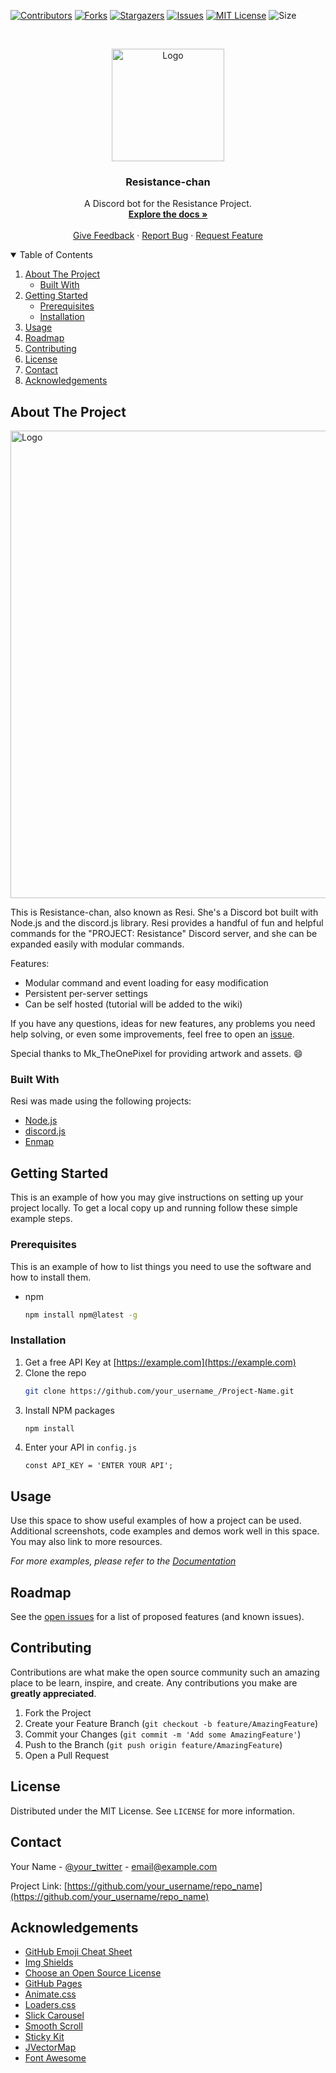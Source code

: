 [![Contributors][contributors-shield]][contributors-url]
[![Forks][forks-shield]][forks-url]
[![Stargazers][stars-shield]][stars-url]
[![Issues][issues-shield]][issues-url]
[![MIT License][license-shield]][license-url]
![Size][size-shield]



<!-- PROJECT LOGO -->
<br />
<p align="center">
  <a href="https://github.com/https://github.com/PROJECT-Resistance/Resistance-Bot">
    <img src="https://i.ibb.co/SxMRSKw/resistance-chan-pfp.png" alt="Logo" width="180" height="180">
  </a>

  <h3 align="center">Resistance-chan</h3>

  <p align="center">
    A Discord bot for the Resistance Project.
    <br />
    <a href="https://github.com/PROJECT-Resistance/Resistance-Bot/wiki"><strong>Explore the docs »</strong></a>
    <br />
    <br />
    <a href="https://github.com/PROJECT-Resistance/Resistance-Bot/issues">Give Feedback</a>
    ·
    <a href="https://github.com/PROJECT-Resistance/Resistance-Bot/issues">Report Bug</a>
    ·
    <a href="https://github.com/PROJECT-Resistance/Resistance-Bot/issues">Request Feature</a>
  </p>
</p>



<!-- TABLE OF CONTENTS -->
<details open="open">
  <summary>Table of Contents</summary>
  <ol>
    <li>
      <a href="#about-the-project">About The Project</a>
      <ul>
        <li><a href="#built-with">Built With</a></li>
      </ul>
    </li>
    <li>
      <a href="#getting-started">Getting Started</a>
      <ul>
        <li><a href="#prerequisites">Prerequisites</a></li>
        <li><a href="#installation">Installation</a></li>
      </ul>
    </li>
    <li><a href="#usage">Usage</a></li>
    <li><a href="#roadmap">Roadmap</a></li>
    <li><a href="#contributing">Contributing</a></li>
    <li><a href="#license">License</a></li>
    <li><a href="#contact">Contact</a></li>
    <li><a href="#acknowledgements">Acknowledgements</a></li>
  </ol>
</details>



<!-- ABOUT THE PROJECT -->
## About The Project

  <a href="https://github.com/https://github.com/PROJECT-Resistance/Resistance-Bot">
    <img src="https://i.ibb.co/HGypspc/resistance-chan-first-snow.png" alt="Logo" width="579" height="748">
  </a>

This is Resistance-chan, also known as Resi. She's a Discord bot built with Node.js and the discord.js library. Resi provides a handful of fun and helpful commands for the "PROJECT: Resistance" Discord server, and she can be expanded easily with modular commands.

Features:
* Modular command and event loading for easy modification
* Persistent per-server settings
* Can be self hosted (tutorial will be added to the wiki)

If you have any questions, ideas for new features, any problems you need help solving, or even some improvements, feel free to open an [issue](https://github.com/PROJECT-Resistance/Resistance-Bot/issues).

Special thanks to Mk_TheOnePixel for providing artwork and assets. :smile:

### Built With

Resi was made using the following projects:
* [Node.js](https://nodejs.org/)
* [discord.js](https://discord.js.org/#/)
* [Enmap](https://www.npmjs.com/package/enmap)



<!-- GETTING STARTED -->
## Getting Started

This is an example of how you may give instructions on setting up your project locally.
To get a local copy up and running follow these simple example steps.

### Prerequisites

This is an example of how to list things you need to use the software and how to install them.
* npm
  ```sh
  npm install npm@latest -g
  ```

### Installation

1. Get a free API Key at [https://example.com](https://example.com)
2. Clone the repo
   ```sh
   git clone https://github.com/your_username_/Project-Name.git
   ```
3. Install NPM packages
   ```sh
   npm install
   ```
4. Enter your API in `config.js`
   ```JS
   const API_KEY = 'ENTER YOUR API';
   ```



<!-- USAGE EXAMPLES -->
## Usage

Use this space to show useful examples of how a project can be used. Additional screenshots, code examples and demos work well in this space. You may also link to more resources.

_For more examples, please refer to the [Documentation](https://example.com)_



<!-- ROADMAP -->
## Roadmap

See the [open issues](https://github.com/https://github.com/PROJECT-Resistance/Resistance-Bot/issues) for a list of proposed features (and known issues).



<!-- CONTRIBUTING -->
## Contributing

Contributions are what make the open source community such an amazing place to be learn, inspire, and create. Any contributions you make are **greatly appreciated**.

1. Fork the Project
2. Create your Feature Branch (`git checkout -b feature/AmazingFeature`)
3. Commit your Changes (`git commit -m 'Add some AmazingFeature'`)
4. Push to the Branch (`git push origin feature/AmazingFeature`)
5. Open a Pull Request



<!-- LICENSE -->
## License

Distributed under the MIT License. See `LICENSE` for more information.



<!-- CONTACT -->
## Contact

Your Name - [@your_twitter](https://twitter.com/your_username) - email@example.com

Project Link: [https://github.com/your_username/repo_name](https://github.com/your_username/repo_name)



<!-- ACKNOWLEDGEMENTS -->
## Acknowledgements
* [GitHub Emoji Cheat Sheet](https://www.webpagefx.com/tools/emoji-cheat-sheet)
* [Img Shields](https://shields.io)
* [Choose an Open Source License](https://choosealicense.com)
* [GitHub Pages](https://pages.github.com)
* [Animate.css](https://daneden.github.io/animate.css)
* [Loaders.css](https://connoratherton.com/loaders)
* [Slick Carousel](https://kenwheeler.github.io/slick)
* [Smooth Scroll](https://github.com/cferdinandi/smooth-scroll)
* [Sticky Kit](http://leafo.net/sticky-kit)
* [JVectorMap](http://jvectormap.com)
* [Font Awesome](https://fontawesome.com)





<!-- MARKDOWN LINKS & IMAGES -->
<!-- https://www.markdownguide.org/basic-syntax/#reference-style-links -->
[contributors-shield]: https://img.shields.io/github/contributors/PROJECT-Resistance/Resistance-Bot?color=%233366ff&style=for-the-badge
[contributors-url]: https://github.com/PROJECT-Resistance/Resistance-Bot/graphs/contributors
[forks-shield]: https://img.shields.io/github/forks/PROJECT-Resistance/Resistance-Bot?color=%233366ff&style=for-the-badge
[forks-url]: https://github.com/PROJECT-Resistance/Resistance-Bot/network/members
[stars-shield]: https://img.shields.io/github/stars/PROJECT-Resistance/Resistance-Bot?color=%233366ff&style=for-the-badge
[stars-url]: https://github.com/PROJECT-Resistance/Resistance-Bot/stargazers
[issues-shield]: https://img.shields.io/github/issues/PROJECT-Resistance/Resistance-Bot?color=%233366ff&style=for-the-badge
[issues-url]: https://github.com/PROJECT-Resistance/Resistance-Bot/issues
[license-shield]: https://img.shields.io/github/license/PROJECT-Resistance/Resistance-Bot?color=%233366ff&style=for-the-badge
[license-url]: https://github.com/PROJECT-Resistance/Resistance-Bot/blob/main/LICENSE.txt
[size-shield]: https://img.shields.io/github/repo-size/PROJECT-Resistance/Resistance-Bot?color=%233366ff&style=for-the-badge
[product-screenshot]: https://i.ibb.co/HGypspc/resistance-chan-first-snow.png